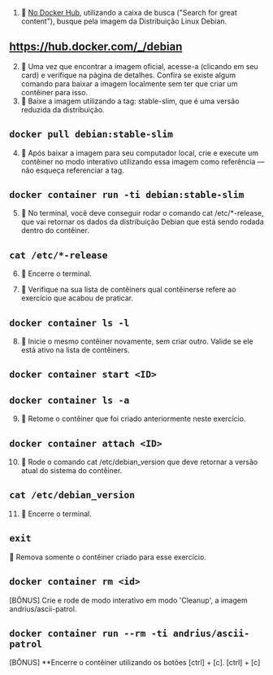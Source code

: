 1. 🚀 [No Docker Hub](https://hub.docker.com/search?q=&type=image), utilizando a caixa de busca ("Search for great content"), busque pela imagem da Distribuição Linux Debian.
## https://hub.docker.com/_/debian

2. 🚀 Uma vez que encontrar a imagem oficial, acesse-a (clicando em seu card) e verifique na página de detalhes. Confira se existe algum comando para baixar a imagem localmente sem ter que criar um contêiner para isso.
3. 🚀 Baixe a imagem utilizando a tag: stable-slim, que é uma versão reduzida da distribuição.
## `docker pull debian:stable-slim`

4. 🚀 Após baixar a imagem para seu computador local, crie e execute um contêiner no modo interativo utilizando essa imagem como referência — não esqueça referenciar a tag.
## `docker container run -ti debian:stable-slim`

5. 🚀 No terminal, você deve conseguir rodar o comando cat /etc/*-release, que vai retornar os dados da distribuição Debian que está sendo rodada dentro do contêiner.
## `cat /etc/*-release`

6. 🚀 Encerre o terminal.

7. 🚀 Verifique na sua lista de contêiners qual contêinerse refere ao exercício que acabou de praticar.
## `docker container ls -l`


8. 🚀 Inicie o mesmo contêiner novamente, sem criar outro. Valide se ele está ativo na lista de contêiners.
## `docker container start <ID>`
## `docker container ls -a`

9. 🚀 Retome o contêiner que foi criado anteriormente neste exercício.
## `docker container attach <ID>`

10. 🚀 Rode o comando cat /etc/debian_version que deve retornar a versão atual do sistema do contêiner.
## `cat /etc/debian_version`

11. 🚀 Encerre o terminal.
## `exit`
🚀 Remova somente o contêiner criado para esse exercício.
## `docker container rm <id>`

[BÔNUS] Crie e rode de modo interativo em modo 'Cleanup', a imagem andrius/ascii-patrol.
## `docker container run --rm -ti andrius/ascii-patrol`

[BÔNUS] **Encerre o contêiner utilizando os botões [ctrl] + [c].
[ctrl] + [c]